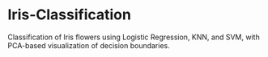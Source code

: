 # Iris-Classification
Classification of Iris flowers using Logistic Regression, KNN, and SVM, with PCA-based visualization of decision boundaries.
